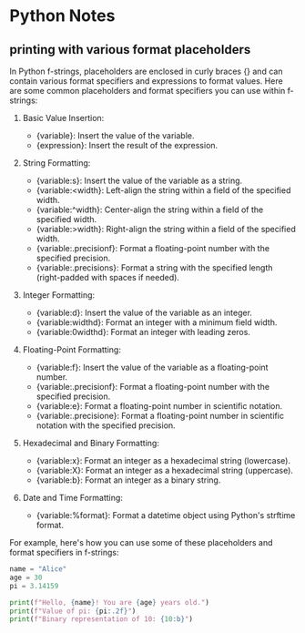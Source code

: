 # Python Notes

## printing with various format placeholders

In Python f-strings, placeholders are enclosed in curly braces {} and can contain various format specifiers and expressions to format values. Here are some common placeholders and format specifiers you can use within f-strings:

1. Basic Value Insertion:

   - {variable}: Insert the value of the variable.
   - {expression}: Insert the result of the expression.

2. String Formatting:

   - {variable:s}: Insert the value of the variable as a string.
   - {variable:<width}: Left-align the string within a field of the specified width.
   - {variable:^width}: Center-align the string within a field of the specified width.
   - {variable:>width}: Right-align the string within a field of the specified width.
   - {variable:.precisionf}: Format a floating-point number with the specified precision.
   - {variable:.precisions}: Format a string with the specified length (right-padded with spaces if needed).

3. Integer Formatting:

   - {variable:d}: Insert the value of the variable as an integer.
   - {variable:widthd}: Format an integer with a minimum field width.
   - {variable:0widthd}: Format an integer with leading zeros.

4. Floating-Point Formatting:

   - {variable:f}: Insert the value of the variable as a floating-point number.
   - {variable:.precisionf}: Format a floating-point number with the specified precision.
   - {variable:e}: Format a floating-point number in scientific notation.
   - {variable:.precisione}: Format a floating-point number in scientific notation with the specified precision.

5. Hexadecimal and Binary Formatting:

   - {variable:x}: Format an integer as a hexadecimal string (lowercase).
   - {variable:X}: Format an integer as a hexadecimal string (uppercase).
   - {variable:b}: Format an integer as a binary string.

6. Date and Time Formatting:

   - {variable:%format}: Format a datetime object using Python's strftime format.

For example, here's how you can use some of these placeholders and format specifiers in f-strings:

```python
name = "Alice"
age = 30
pi = 3.14159

print(f"Hello, {name}! You are {age} years old.")
print(f"Value of pi: {pi:.2f}")
print(f"Binary representation of 10: {10:b}")
```
